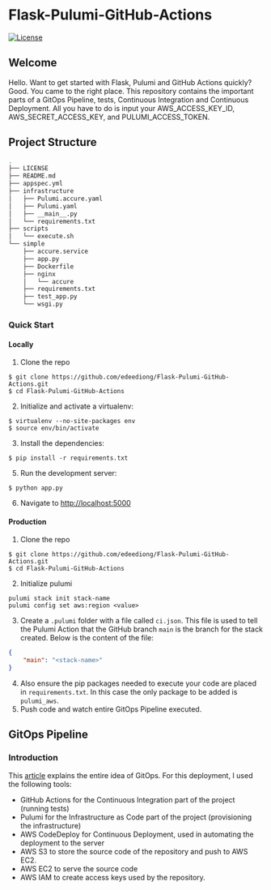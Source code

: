 # Flask-Pulumi-GitHub-Actions

[![License](https://img.shields.io/badge/License-Apache%202.0-blue.svg)](https://opensource.org/licenses/Apache-2.0)

## Welcome

Hello. Want to get started with Flask, Pulumi and GitHub Actions quickly? Good. You came to the right place. This repository contains the important parts of a GitOps Pipeline, tests, Continuous Integration and Continuous Deployment. All you have to do is input your AWS_ACCESS_KEY_ID, AWS_SECRET_ACCESS_KEY, and PULUMI_ACCESS_TOKEN.


Project Structure
--------

  ```sh
  .
  ├── LICENSE
  ├── README.md
  ├── appspec.yml
  ├── infrastructure
  │   ├── Pulumi.accure.yaml
  │   ├── Pulumi.yaml
  │   ├── __main__.py
  │   └── requirements.txt
  ├── scripts
  │   └── execute.sh
  └── simple
      ├── accure.service
      ├── app.py
      ├── Dockerfile
      ├── nginx
      │   └── accure
      ├── requirements.txt
      ├── test_app.py
      └── wsgi.py

  ```

### Quick Start

#### Locally

1. Clone the repo
  ```
  $ git clone https://github.com/edeediong/Flask-Pulumi-GitHub-Actions.git
  $ cd Flask-Pulumi-GitHub-Actions
  ```

2. Initialize and activate a virtualenv:
  ```
  $ virtualenv --no-site-packages env
  $ source env/bin/activate
  ```

3. Install the dependencies:
  ```
  $ pip install -r requirements.txt
  ```

5. Run the development server:
  ```
  $ python app.py
  ```

6. Navigate to [http://localhost:5000](http://localhost:5000)


#### Production

1. Clone the repo
  ```
  $ git clone https://github.com/edeediong/Flask-Pulumi-GitHub-Actions.git
  $ cd Flask-Pulumi-GitHub-Actions
  ```

2. Initialize pulumi
  ```
  pulumi stack init stack-name
  pulumi config set aws:region <value>
  ```

3. Create a `.pulumi` folder with a file called `ci.json`. This file is used to tell the Pulumi Action that the GitHub branch `main` is the branch for the stack created.
Below is the content of the file:
  ```JSON
  {
      "main": "<stack-name>"
  }
  ```

4. Also ensure the pip packages needed to execute your code are placed in `requirements.txt`. In this case the only package to be added is `pulumi_aws`.
5. Push code and watch entire GitOps Pipeline executed.

## GitOps Pipeline

### Introduction
This [article](https://www.gitops.tech/) explains the entire idea of GitOps. For this deployment, I used the following tools:
* GitHub Actions for the Continuous Integration part of the project (running tests)
* Pulumi for the Infrastructure as Code part of the project (provisioning the infrastructure)
* AWS CodeDeploy for Continuous Deployment, used in automating the deployment to the server
* AWS S3 to store the source code of the repository and push to AWS EC2.
* AWS EC2 to serve the source code
* AWS IAM to create access keys used by the repository.

